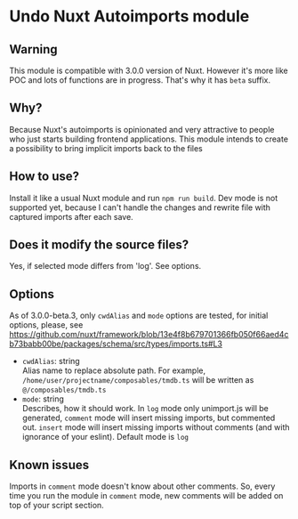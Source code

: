# Undo Nuxt Autoimports module

## Warning
This module is compatible with 3.0.0 version of Nuxt. However it's more like POC and lots of functions are in progress. That's why it has `beta` suffix.

## Why?
Because Nuxt's autoimports is opinionated and very attractive to people who just starts building frontend applications. This module intends to create a possibility to bring implicit imports back to the files

## How to use?
Install it like a usual Nuxt module and run `npm run build`. Dev mode is not supported yet, because I can't handle the changes and rewrite file with captured imports after each save.

## Does it modify the source files?
Yes, if selected mode differs from 'log'. See options.

## Options
As of 3.0.0-beta.3, only `cwdAlias` and `mode` options are tested, for initial options, please, see https://github.com/nuxt/framework/blob/13e4f8b679701366fb050f66aed4cb73babb00be/packages/schema/src/types/imports.ts#L3

* `cwdAlias`: string \
Alias name to replace absolute path. For example, `/home/user/projectname/composables/tmdb.ts` will be written as `@/composables/tmdb.ts`
* `mode`: string \
Describes, how it should work. In `log` mode only unimport.js will be generated, `comment` mode will insert missing imports, but commented out. `insert` mode will insert missing imports without comments (and with ignorance of your eslint). Default mode is `log`

## Known issues
Imports in `comment` mode doesn't know about other comments. So, every time you run the module in `comment` mode, new comments will be added on top of your script section.
